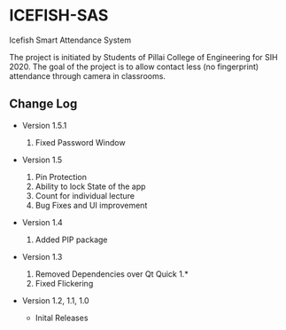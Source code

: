 # ICEFISH-SAS

Icefish Smart Attendance System

The project is initiated by Students of Pillai College of Engineering for SIH 2020.
The goal of the project is to allow contact less (no fingerprint) attendance through camera in classrooms.


## Change Log
* Version 1.5.1
    1. Fixed Password Window

* Version 1.5
    1. Pin Protection
    2. Ability to lock State of the app
    3. Count for individual lecture
    4. Bug Fixes and UI improvement
    
* Version 1.4
    1. Added PIP package
    
* Version 1.3
    1. Removed Dependencies over Qt Quick 1.*
    2. Fixed Flickering
    
* Version 1.2, 1.1, 1.0
    * Inital Releases
